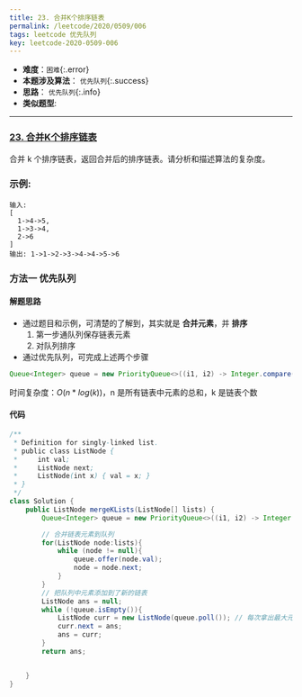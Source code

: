 ```yaml
---
title: 23. 合并K个排序链表
permalink: /leetcode/2020/0509/006
tags: leetcode 优先队列
key: leetcode-2020-0509-006
---
```

- __难度__：`困难`{:.error}
- __本题涉及算法__： `优先队列`{:.success}
- __思路__： `优先队列`{:.info}
- __类似题型__:

---

### [23. 合并K个排序链表](https://leetcode-cn.com/problems/merge-k-sorted-lists/)
合并 k 个排序链表，返回合并后的排序链表。请分析和描述算法的复杂度。

### 示例:
```
输入:
[
  1->4->5,
  1->3->4,
  2->6
]
输出: 1->1->2->3->4->4->5->6
```

### 方法一 优先队列
#### 解题思路
- 通过题目和示例，可清楚的了解到，其实就是 __合并元素__，并 __排序__
    1. 第一步通队列保存链表元素
    2. 对队列排序
- 通过优先队列，可完成上述两个步骤
```java
Queue<Integer> queue = new PriorityQueue<>((i1, i2) -> Integer.compare(i2, i1));
```
时间复杂度：$O(n*log(k))$，n 是所有链表中元素的总和，k 是链表个数

#### 代码

```java
/**
 * Definition for singly-linked list.
 * public class ListNode {
 *     int val;
 *     ListNode next;
 *     ListNode(int x) { val = x; }
 * }
 */
class Solution {
    public ListNode mergeKLists(ListNode[] lists) {
        Queue<Integer> queue = new PriorityQueue<>((i1, i2) -> Integer.compare(i2, i1));

        // 合并链表元素到队列
        for(ListNode node:lists){
            while (node != null){
                queue.offer(node.val);
                node = node.next;
            }
        }
        // 把队列中元素添加到了新的链表
        ListNode ans = null;
        while (!queue.isEmpty()){
            ListNode curr = new ListNode(queue.poll()); // 每次拿出最大元素，并删除
            curr.next = ans;
            ans = curr;
        }
        return ans;


    }
}
```
